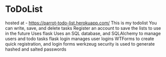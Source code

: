 # ToDoList
hosted at - https://parrot-todo-list.herokuapp.com/
This is my todolist
You can write, save, and delete tasks
Register an account to save the lists to use in the future
Uses flask
Uses an SQL database, and SQLAlchemy to manage users and todo tasks
flask login manages user logins
WTForms to create quick registration, and login forms
werkzeug security is used to generate hashed and salted passwords

